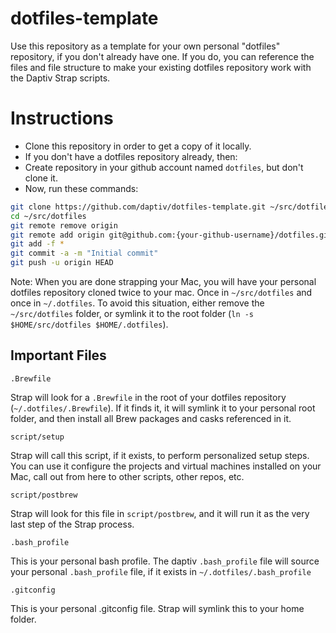 dotfiles-template
=================

Use this repository as a template for your own personal "dotfiles" repository, if you don't already have one.  If you do, you can reference the files and file structure to make your existing dotfiles repository work with the Daptiv Strap scripts.

# Instructions
* Clone this repository in order to get a copy of it locally.
* If you don't have a dotfiles repository already, then:
*  Create repository in your github account named `dotfiles`, but don't clone it.
*  Now, run these commands:

```bash
git clone https://github.com/daptiv/dotfiles-template.git ~/src/dotfiles
cd ~/src/dotfiles
git remote remove origin
git remote add origin git@github.com:{your-github-username}/dotfiles.git
git add -f *
git commit -a -m "Initial commit"
git push -u origin HEAD
```

Note: When you are done strapping your Mac, you will have your personal dotfiles repository cloned twice to your mac.  Once in `~/src/dotfiles` and once in `~/.dotfiles`.  To avoid this situation, either remove the `~/src/dotfiles` folder, or symlink it to the root folder (`ln -s $HOME/src/dotfiles $HOME/.dotfiles`).

## Important Files
`.Brewfile`

Strap will look for a `.Brewfile` in the root of your dotfiles repository (`~/.dotfiles/.Brewfile`).  If it finds it, it will symlink it to your personal root folder, and then install all Brew packages and casks referenced in it.

`script/setup`

Strap will call this script, if it exists, to perform personalized setup steps.  You can use it configure the projects and virtual machines installed on your Mac, call out from here to other scripts, other repos, etc.

`script/postbrew`

Strap will look for this file in `script/postbrew`, and it will run it as the very last step of the Strap process.

`.bash_profile`

This is your personal bash profile.  The daptiv `.bash_profile` file will source your personal `.bash_profile` file, if it exists in `~/.dotfiles/.bash_profile`

`.gitconfig`

This is your personal .gitconfig file.  Strap will symlink this to your home folder.
